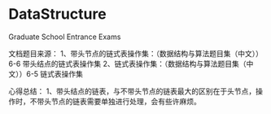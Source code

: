 # DataStructure
Graduate School Entrance Exams

文档题目来源：
1、带头节点的链式表操作集：（数据结构与算法题目集（中文））6-6 带头结点的链式表操作集
2、链式表操作集：（数据结构与算法题目集（中文））6-5 链式表操作集

心得总结：
1、带头结点的链表，与不带头节点的链表最大的区别在于头节点，操作时，不带头节点的链表需要单独进行处理，会有些许麻烦。
